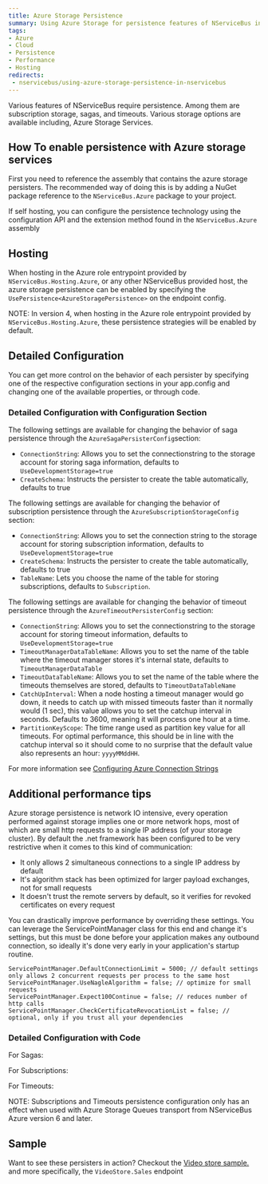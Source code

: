 ```yaml
---
title: Azure Storage Persistence
summary: Using Azure Storage for persistence features of NServiceBus including timeouts, sagas, and subscription storage.
tags: 
- Azure
- Cloud
- Persistence
- Performance
- Hosting
redirects:
 - nservicebus/using-azure-storage-persistence-in-nservicebus
---
```


Various features of NServiceBus require persistence. Among them are subscription storage, sagas, and timeouts. Various storage options are available including, Azure Storage Services.


## How To enable persistence with Azure storage services

First you need to reference the assembly that contains the azure storage persisters. The recommended way of doing this is by adding a NuGet package reference to the  `NServiceBus.Azure` package to your project.

If self hosting, you can configure the persistence technology using the configuration API and the extension method found in the `NServiceBus.Azure` assembly

<!-- import PersistanceWithAzure -->


## Hosting

When hosting in the Azure role entrypoint provided by `NServiceBus.Hosting.Azure`, or any other NServiceBus provided host, the azure storage persistence can be enabled by specifying the `UsePersistence<AzureStoragePersistence>` on the endpoint config.

<!-- import PersistenceWithAzureHost -->

NOTE: In version 4, when hosting in the Azure role entrypoint provided by `NServiceBus.Hosting.Azure`, these persistence strategies will be enabled by default.


## Detailed Configuration

You can get more control on the behavior of each persister by specifying one of the respective configuration sections in your app.config and changing one of the available properties, or through code.


### Detailed Configuration with Configuration Section

<!-- import AzurePersistenceFromAppConfig -->

The following settings are available for changing the behavior of saga persistence through the `AzureSagaPersisterConfig`section:

- `ConnectionString`: Allows you to set the connectionstring to the storage account for storing saga information, defaults to `UseDevelopmentStorage=true`
- `CreateSchema`: Instructs the persister to create the table automatically, defaults to true

The following settings are available for changing the behavior of subscription persistence through the `AzureSubscriptionStorageConfig` section:

- `ConnectionString`: Allows you to set the connection string to the storage account for storing subscription information, defaults to `UseDevelopmentStorage=true`
- `CreateSchema`: Instructs the persister to create the table automatically, defaults to true
- `TableName`: Lets you choose the name of the table for storing subscriptions, defaults to `Subscription`.

The following settings are available for changing the behavior of timeout persistence through the `AzureTimeoutPersisterConfig` section:

- `ConnectionString`: Allows you to set the connectionstring to the storage account for storing timeout information, defaults to `UseDevelopmentStorage=true`
- `TimeoutManagerDataTableName`: Allows you to set the name of the table where the timeout manager stores it's internal state, defaults to `TimeoutManagerDataTable`
- `TimeoutDataTableName`: Allows you to set the name of the table where the timeouts themselves are stored, defaults to `TimeoutDataTableName`
- `CatchUpInterval`: When a node hosting a timeout manager would go down, it needs to catch up with missed timeouts faster than it normally would (1 sec), this value allows you to set the catchup interval in seconds. Defaults to 3600, meaning it will process one hour at a time.
- `PartitionKeyScope`: The time range used as partition key value for all timeouts. For optimal performance, this should be in line with the catchup interval so it should come to no surprise that the default value also represents an hour: `yyyyMMddHH`.

For more information see [Configuring Azure Connection Strings](https://msdn.microsoft.com/en-us/library/azure/ee758697.aspx)


## Additional performance tips

Azure storage persistence is network IO intensive, every operation performed against storage implies one or more network hops, most of which are small http requests to a single IP address (of your storage cluster). By default the .net framework has been configured to be very restrictive when it comes to this kind of communication:
- It only allows 2 simultaneous connections to a single IP address by default
- It's algorithm stack has been optimized for larger payload exchanges, not for small requests
- It doesn't trust the remote servers by default, so it verifies for revoked certificates on every request

You can drastically improve performance by overriding these settings. You can leverage the ServicePointManager class for this end and change it's settings, but this must be done before your application makes any outbound connection, so ideally it's done very early in your application's startup routine.

	ServicePointManager.DefaultConnectionLimit = 5000; // default settings only allows 2 concurrent requests per process to the same host
	ServicePointManager.UseNagleAlgorithm = false; // optimize for small requests
	ServicePointManager.Expect100Continue = false; // reduces number of http calls
	ServicePointManager.CheckCertificateRevocationList = false; // optional, only if you trust all your dependencies	


### Detailed Configuration with Code

For Sagas:

<!-- import AzurePersistenceSagasCustomization -->

For Subscriptions:

<!-- import AzurePersistenceSubscriptionsCustomization -->

For Timeouts:

<!-- import AzurePersistenceTimeoutsCustomization -->

NOTE: Subscriptions and Timeouts persistence configuration only has an effect when used with Azure Storage Queues transport from NServiceBus Azure version 6 and later.


## Sample

Want to see these persisters in action? Checkout the [Video store sample.](https://github.com/Particular/NServiceBus.Azure.Samples/tree/master/VideoStore.AzureStorageQueues.Cloud) and more specifically, the `VideoStore.Sales` endpoint
